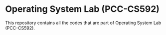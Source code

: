 # Operating System Lab (PCC-CS592)

This repository contains all the codes that are part of Operating System Lab (PCC-CS592).
